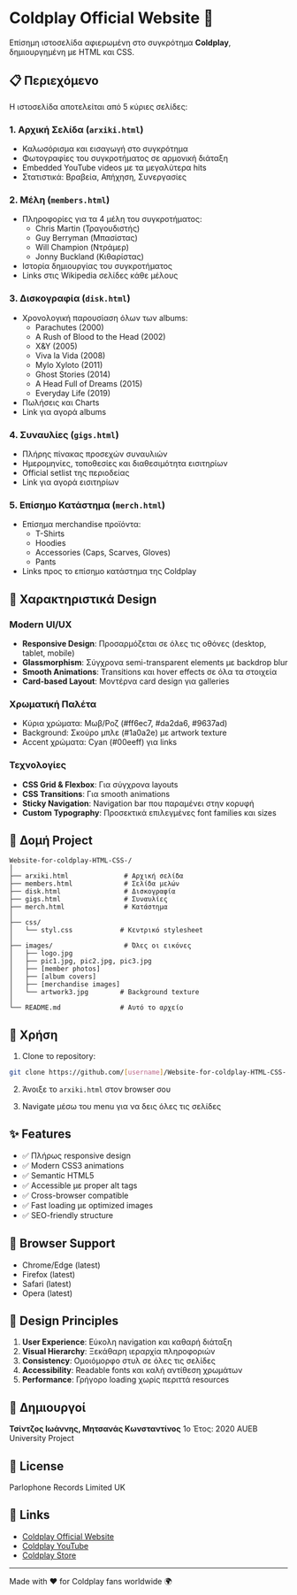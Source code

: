# Coldplay Official Website 🎵

Επίσημη ιστοσελίδα αφιερωμένη στο συγκρότημα **Coldplay**, δημιουργημένη με HTML και CSS.

## 📋 Περιεχόμενο

Η ιστοσελίδα αποτελείται από 5 κύριες σελίδες:

### 1. **Αρχική Σελίδα** (`arxiki.html`)
- Καλωσόρισμα και εισαγωγή στο συγκρότημα
- Φωτογραφίες του συγκροτήματος σε αρμονική διάταξη
- Embedded YouTube videos με τα μεγαλύτερα hits
- Στατιστικά: Βραβεία, Απήχηση, Συνεργασίες

### 2. **Μέλη** (`members.html`)
- Πληροφορίες για τα 4 μέλη του συγκροτήματος:
  - Chris Martin (Τραγουδιστής)
  - Guy Berryman (Μπασίστας)
  - Will Champion (Ντράμερ)
  - Jonny Buckland (Κιθαρίστας)
- Ιστορία δημιουργίας του συγκροτήματος
- Links στις Wikipedia σελίδες κάθε μέλους

### 3. **Δισκογραφία** (`disk.html`)
- Χρονολογική παρουσίαση όλων των albums:
  - Parachutes (2000)
  - A Rush of Blood to the Head (2002)
  - X&Y (2005)
  - Viva la Vida (2008)
  - Mylo Xyloto (2011)
  - Ghost Stories (2014)
  - A Head Full of Dreams (2015)
  - Everyday Life (2019)
- Πωλήσεις και Charts
- Link για αγορά albums

### 4. **Συναυλίες** (`gigs.html`)
- Πλήρης πίνακας προσεχών συναυλιών
- Ημερομηνίες, τοποθεσίες και διαθεσιμότητα εισιτηρίων
- Official setlist της περιοδείας
- Link για αγορά εισιτηρίων

### 5. **Επίσημο Κατάστημα** (`merch.html`)
- Επίσημα merchandise προϊόντα:
  - T-Shirts
  - Hoodies
  - Accessories (Caps, Scarves, Gloves)
  - Pants
- Links προς το επίσημο κατάστημα της Coldplay

## 🎨 Χαρακτηριστικά Design

### Modern UI/UX
- **Responsive Design**: Προσαρμόζεται σε όλες τις οθόνες (desktop, tablet, mobile)
- **Glassmorphism**: Σύγχρονα semi-transparent elements με backdrop blur
- **Smooth Animations**: Transitions και hover effects σε όλα τα στοιχεία
- **Card-based Layout**: Μοντέρνα card design για galleries

### Χρωματική Παλέτα
- Κύρια χρώματα: Μωβ/Ροζ (#ff6ec7, #da2da6, #9637ad)
- Background: Σκούρο μπλε (#1a0a2e) με artwork texture
- Accent χρώματα: Cyan (#00eeff) για links

### Τεχνολογίες
- **CSS Grid & Flexbox**: Για σύγχρονα layouts
- **CSS Transitions**: Για smooth animations
- **Sticky Navigation**: Navigation bar που παραμένει στην κορυφή
- **Custom Typography**: Προσεκτικά επιλεγμένες font families και sizes

## 📁 Δομή Project

```
Website-for-coldplay-HTML-CSS-/
│
├── arxiki.html              # Αρχική σελίδα
├── members.html             # Σελίδα μελών
├── disk.html                # Δισκογραφία
├── gigs.html                # Συναυλίες
├── merch.html               # Κατάστημα
│
├── css/
│   └── styl.css            # Κεντρικό stylesheet
│
├── images/                  # Όλες οι εικόνες
│   ├── logo.jpg
│   ├── pic1.jpg, pic2.jpg, pic3.jpg
│   ├── [member photos]
│   ├── [album covers]
│   ├── [merchandise images]
│   └── artwork3.jpg        # Background texture
│
└── README.md               # Αυτό το αρχείο
```

## 🚀 Χρήση

1. Clone το repository:
```bash
git clone https://github.com/[username]/Website-for-coldplay-HTML-CSS-.git
```

2. Άνοιξε το `arxiki.html` στον browser σου

3. Navigate μέσω του menu για να δεις όλες τις σελίδες

## ✨ Features

- ✅ Πλήρως responsive design
- ✅ Modern CSS3 animations
- ✅ Semantic HTML5
- ✅ Accessible με proper alt tags
- ✅ Cross-browser compatible
- ✅ Fast loading με optimized images
- ✅ SEO-friendly structure

## 📱 Browser Support

- Chrome/Edge (latest)
- Firefox (latest)
- Safari (latest)
- Opera (latest)

## 🎯 Design Principles

1. **User Experience**: Εύκολη navigation και καθαρή διάταξη
2. **Visual Hierarchy**: Ξεκάθαρη ιεραρχία πληροφοριών
3. **Consistency**: Ομοιόμορφο στυλ σε όλες τις σελίδες
4. **Accessibility**: Readable fonts και καλή αντίθεση χρωμάτων
5. **Performance**: Γρήγορο loading χωρίς περιττά resources

## 👥 Δημιουργοί

**Τσίντζος Ιωάννης, Μητσανάς Κωνσταντίνος**
1ο Έτος: 2020
AUEB University Project

## 📝 License

Parlophone Records Limited UK

## 🔗 Links

- [Coldplay Official Website](https://www.coldplay.com/)
- [Coldplay YouTube](https://www.youtube.com/coldplay)
- [Coldplay Store](https://eustore.coldplay.com/)

---

Made with ❤️ for Coldplay fans worldwide 🌍
